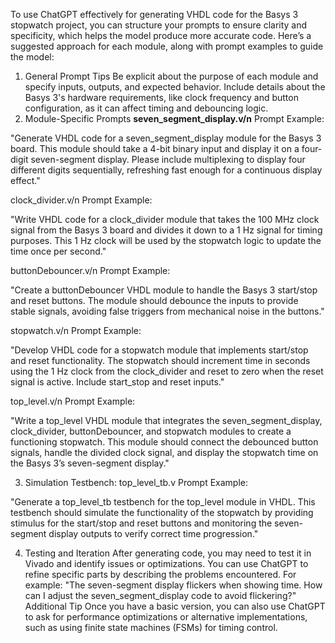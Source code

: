 To use ChatGPT effectively for generating VHDL code for the Basys 3 stopwatch project, you can structure your prompts to ensure clarity and specificity, which helps the model produce more accurate code. Here’s a suggested approach for each module, along with prompt examples to guide the model:

1. General Prompt Tips
Be explicit about the purpose of each module and specify inputs, outputs, and expected behavior.
Include details about the Basys 3's hardware requirements, like clock frequency and button configuration, as it can affect timing and debouncing logic.
2. Module-Specific Prompts
**seven_segment_display.v/n**
Prompt Example:

"Generate VHDL code for a seven_segment_display module for the Basys 3 board. This module should take a 4-bit binary input and display it on a four-digit seven-segment display. Please include multiplexing to display four different digits sequentially, refreshing fast enough for a continuous display effect."

clock_divider.v/n
Prompt Example:

"Write VHDL code for a clock_divider module that takes the 100 MHz clock signal from the Basys 3 board and divides it down to a 1 Hz signal for timing purposes. This 1 Hz clock will be used by the stopwatch logic to update the time once per second."

buttonDebouncer.v/n
Prompt Example:

"Create a buttonDebouncer VHDL module to handle the Basys 3 start/stop and reset buttons. The module should debounce the inputs to provide stable signals, avoiding false triggers from mechanical noise in the buttons."

stopwatch.v/n
Prompt Example:

"Develop VHDL code for a stopwatch module that implements start/stop and reset functionality. The stopwatch should increment time in seconds using the 1 Hz clock from the clock_divider and reset to zero when the reset signal is active. Include start_stop and reset inputs."

top_level.v/n
Prompt Example:

"Write a top_level VHDL module that integrates the seven_segment_display, clock_divider, buttonDebouncer, and stopwatch modules to create a functioning stopwatch. This module should connect the debounced button signals, handle the divided clock signal, and display the stopwatch time on the Basys 3’s seven-segment display."

3. Simulation Testbench: top_level_tb.v
Prompt Example:

"Generate a top_level_tb testbench for the top_level module in VHDL. This testbench should simulate the functionality of the stopwatch by providing stimulus for the start/stop and reset buttons and monitoring the seven-segment display outputs to verify correct time progression."

4. Testing and Iteration
After generating code, you may need to test it in Vivado and identify issues or optimizations. You can use ChatGPT to refine specific parts by describing the problems encountered.
For example: "The seven-segment display flickers when showing time. How can I adjust the seven_segment_display code to avoid flickering?"
Additional Tip
Once you have a basic version, you can also use ChatGPT to ask for performance optimizations or alternative implementations, such as using finite state machines (FSMs) for timing control.
